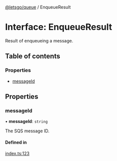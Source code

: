 [@letsgo/queue](../README.md) / EnqueueResult

# Interface: EnqueueResult

Result of enqueueing a message.

## Table of contents

### Properties

- [messageId](EnqueueResult.md#messageid)

## Properties

### messageId

• **messageId**: `string`

The SQS message ID.

#### Defined in

[index.ts:123](https://github.com/47chapters/letsgo/blob/5310a6f/packages/queue/src/index.ts#L123)
